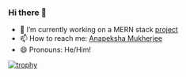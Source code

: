 ### Hi there 👋

- 🔭 I’m currently working on a MERN stack [project](https://github.com/anapeksha/mern-full-stack)
- 📫 How to reach me: [Anapeksha Mukherjee](mailto:anapeksha.mukherjee@gmail.com)
- 😄 Pronouns: He/Him!

[![trophy](https://github-profile-trophy.vercel.app/?username=anapeksha&theme=dracula)](https://github.com/ryo-ma/github-profile-trophy)

